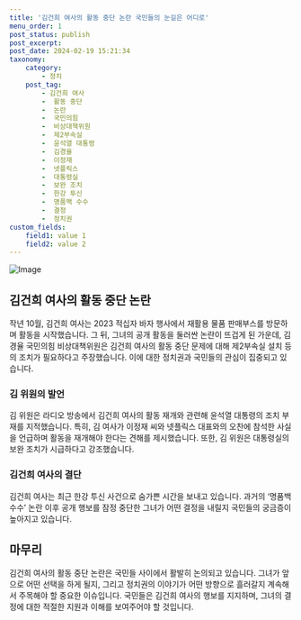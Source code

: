 ```yaml
---
title: '김건희 여사의 활동 중단 논란 국민들의 눈길은 어디로'
menu_order: 1
post_status: publish
post_excerpt: 
post_date: 2024-02-19 15:21:34
taxonomy:
    category:
        - 정치
    post_tag:
        - 김건희 여사
        -  활동 중단
        -  논란
        -  국민의힘
        -  비상대책위원
        -  제2부속실
        -  윤석열 대통령
        -  김경율
        -  이정재
        -  넷플릭스
        -  대통령실
        -  보완 조치
        -  한강 투신
        -  명품백 수수
        -  결정
        -  정치권
custom_fields:
    field1: value 1
    field2: value 2
---
```


![Image](https://imgnews.pstatic.net/image/011/2024/02/19/0004301401_001_20240219133301032.jpg?type=w647)

## 김건희 여사의 활동 중단 논란
작년 10월, 김건희 여사는 2023 적십자 바자 행사에서 재활용 물품 판매부스를 방문하며 활동을 시작했습니다. 그 뒤, 그녀의 공개 활동을 둘러싼 논란이 뜨겁게 된 가운데, 김경율 국민의힘 비상대책위원은 김건희 여사의 활동 중단 문제에 대해 제2부속실 설치 등의 조치가 필요하다고 주장했습니다. 이에 대한 정치권과 국민들의 관심이 집중되고 있습니다.
### 김 위원의 발언
김 위원은 라디오 방송에서 김건희 여사의 활동 재개와 관련해 윤석열 대통령의 조치 부재를 지적했습니다. 특히, 김 여사가 이정재 씨와 넷플릭스 대표와의 오찬에 참석한 사실을 언급하며 활동을 재개해야 한다는 견해를 제시했습니다. 또한, 김 위원은 대통령실의 보완 조치가 시급하다고 강조했습니다.
### 김건희 여사의 결단
김건희 여사는 최근 한강 투신 사건으로 숨가쁜 시간을 보내고 있습니다. 과거의 ‘명품백 수수’ 논란 이후 공개 행보를 잠정 중단한 그녀가 어떤 결정을 내릴지 국민들의 궁금증이 높아지고 있습니다.
## 마무리
김건희 여사의 활동 중단 논란은 국민들 사이에서 활발히 논의되고 있습니다. 그녀가 앞으로 어떤 선택을 하게 될지, 그리고 정치권의 이야기가 어떤 방향으로 흘러갈지 계속해서 주목해야 할 중요한 이슈입니다. 국민들은 김건희 여사의 행보를 지지하며, 그녀의 결정에 대한 적절한 지원과 이해를 보여주어야 할 것입니다.
